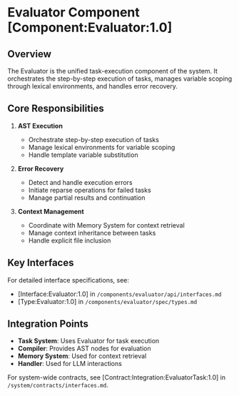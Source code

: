 # Evaluator Component [Component:Evaluator:1.0]

## Overview

The Evaluator is the unified task-execution component of the system. It orchestrates the step-by-step execution of tasks, manages variable scoping through lexical environments, and handles error recovery.

## Core Responsibilities

1. **AST Execution**
   - Orchestrate step-by-step execution of tasks
   - Manage lexical environments for variable scoping
   - Handle template variable substitution

2. **Error Recovery**
   - Detect and handle execution errors
   - Initiate reparse operations for failed tasks
   - Manage partial results and continuation

3. **Context Management**
   - Coordinate with Memory System for context retrieval
   - Manage context inheritance between tasks
   - Handle explicit file inclusion

## Key Interfaces

For detailed interface specifications, see:
- [Interface:Evaluator:1.0] in `/components/evaluator/api/interfaces.md`
- [Type:Evaluator:1.0] in `/components/evaluator/spec/types.md`

## Integration Points

- **Task System**: Uses Evaluator for task execution
- **Compiler**: Provides AST nodes for evaluation
- **Memory System**: Used for context retrieval
- **Handler**: Used for LLM interactions

For system-wide contracts, see [Contract:Integration:EvaluatorTask:1.0] in `/system/contracts/interfaces.md`.
